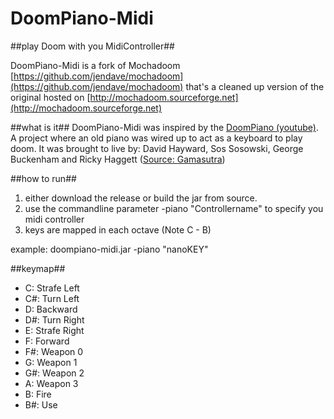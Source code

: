# DoomPiano-Midi #
##play Doom with you MidiController##

DoomPiano-Midi is a fork of Mochadoom [https://github.com/jendave/mochadoom](https://github.com/jendave/mochadoom) that's a cleaned up version of the original hosted on [http://mochadoom.sourceforge.net](http://mochadoom.sourceforge.net)

##what is it##
DoomPiano-Midi was inspired by the [DoomPiano (youtube)](https://www.youtube.com/watch?v=LoOzVAYSqzw). A project where an old piano was wired up to act as a keyboard to play doom.
It was brought to live by: David Hayward, Sos Sosowski, George Buckenham and Ricky Haggett ([Source: Gamasutra](http://www.gamasutra.com/view/news/200427/))

##how to run##
1. either download the release or build the jar from source.
2. use the commandline parameter -piano "Controllername" to specify you midi controller
3. keys are mapped in each octave (Note C - B)

example:
doompiano-midi.jar -piano "nanoKEY"

##keymap##

- C: Strafe Left
- C#: Turn Left
- D: Backward
- D#: Turn Right
- E: Strafe Right
- F: Forward
- F#: Weapon 0
- G: Weapon 1
- G#: Weapon 2
- A: Weapon 3
- B: Fire
- B#: Use